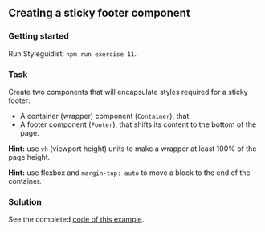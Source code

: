 ## Creating a sticky footer component

### Getting started

Run Styleguidist: `npm run exercise 11`.

### Task

Create two components that will encapsulate styles required for a sticky footer:

* A container (wrapper) component (`Container`), that
* A footer component (`Footer`), that shifts its content to the bottom of the page.

**Hint:** use `vh` (viewport height) units to make a wrapper at least 100% of the page height.

**Hint:** use flexbox and `margin-top: auto` to move a block to the end of the container.

### Solution

See the completed [code of this example](../../components/app/Dogs.js).
